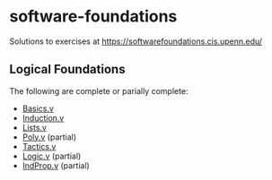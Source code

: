# software-foundations

Solutions to exercises at https://softwarefoundations.cis.upenn.edu/

## Logical Foundations

The following are complete or parially complete:

- [Basics.v](lf/Basics.v)
- [Induction.v](lf/Induction.v)
- [Lists.v](lf/Lists.v)
- [Poly.v](lf/Poly.v) (partial)
- [Tactics.v](lf/Tactics.v)
- [Logic.v](lf/Logic.v) (partial)
- [IndProp.v](lf/IndProp.v) (partial)
